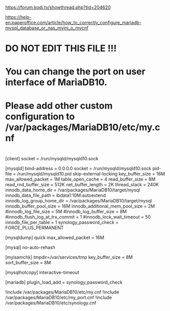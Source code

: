 https://forum.kodi.tv/showthread.php?tid=204620

https://help-en.paperoffice.com/article/how_to_correctly_configure_mariadb-mysql_database_or_nas_myini_o_mycnf

# DO NOT EDIT THIS FILE !!!
# You can change the port on user interface of MariaDB10.
# Please add other custom configuration to /var/packages/MariaDB10/etc/my.cnf
#
[client]
socket = /run/mysqld/mysqld10.sock

[mysqld]
bind-address = 0.0.0.0
socket = /run/mysqld/mysqld10.sock
pid-file = /run/mysqld/mysqld10.pid
skip-external-locking
key_buffer_size = 16M
max_allowed_packet = 1M
table_open_cache = 4
read_buffer_size = 8M
read_rnd_buffer_size = 512K
net_buffer_length = 2K
thread_stack = 240K
innodb_data_home_dir = /var/packages/MariaDB10/target/mysql
innodb_data_file_path = ibdata1:10M:autoextend
innodb_log_group_home_dir = /var/packages/MariaDB10/target/mysql
innodb_buffer_pool_size = 16M
innodb_additional_mem_pool_size = 2M
#innodb_log_file_size = 5M
#innodb_log_buffer_size = 8M
#innodb_flush_log_at_trx_commit = 1
#innodb_lock_wait_timeout = 50
innodb_file_per_table = 1
synology_password_check = FORCE_PLUS_PERMANENT

[mysqldump]
quick
max_allowed_packet = 16M

[mysql]
no-auto-rehash

[myisamchk]
tmpdir=/var/services/tmp
key_buffer_size = 8M
sort_buffer_size = 8M

[mysqlhotcopy]
interactive-timeout

[mariadb]
plugin_load_add = synology_password_check

!include /var/packages/MariaDB10/etc/my.cnf
!include /var/packages/MariaDB10/etc/my_port.cnf
!include /var/packages/MariaDB10/etc/synology.cnf
